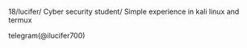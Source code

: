  18/lucifer/ Cyber security student/
Simple experience in kali linux and termux 

telegram(@ilucifer700)  